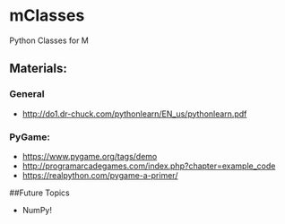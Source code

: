# mClasses
Python Classes for M

## Materials:
### General
- http://do1.dr-chuck.com/pythonlearn/EN_us/pythonlearn.pdf

### PyGame:
- https://www.pygame.org/tags/demo
- http://programarcadegames.com/index.php?chapter=example_code
- https://realpython.com/pygame-a-primer/

##Future Topics
- NumPy!